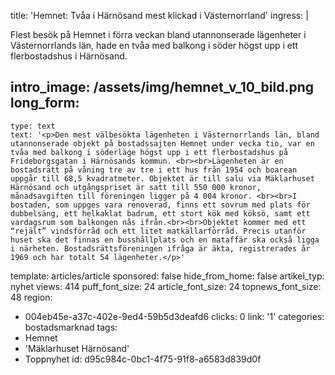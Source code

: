 title: 'Hemnet: Tvåa i Härnösand mest klickad i Västernorrland'
ingress: |
  <p>Flest besök på Hemnet i förra veckan bland utannonserade lägenheter i Västernorrlands län, hade en tvåa med balkong i söder högst upp i ett flerbostadshus i Härnösand.
  </p>
  
intro_image: /assets/img/hemnet_v_10_bild.png
long_form:
  -
    type: text
    text: '<p>Den mest välbesökta lägenheten i Västernorrlands län, bland utannonserade objekt på bostadssajten Hemnet under vecka tio, var en tvåa med balkong i söderläge högst upp i ett flerbostadshus på Frideborgsgatan i Härnösands kommun. <br><br>Lägenheten är en bostadsrätt på våning tre av tre i ett hus från 1954 och boarean uppgår till 68,5 kvadratmeter. Objektet är till salu via Mäklarhuset Härnösand och utgångspriset är satt till 550 000 kronor, månadsavgiften till föreningen ligger på 4 004 kronor. <br><br>I bostaden, som uppges vara renoverad, finns ett sovrum med plats för dubbelsäng, ett helkaklat badrum, ett stort kök med köksö, samt ett vardagsrum som balkongen nås ifrån.<br><br>Objektet kommer med ett “rejält” vindsförråd och ett litet matkällarförråd. Precis utanför huset ska det finnas en busshållplats och en mataffär ska också ligga i närheten. Bostadsrättsföreningen ifråga är äkta, registrerades år 1969 och har totalt 54 lägenheter.</p>'
template: articles/article
sponsored: false
hide_from_home: false
artikel_typ: nyhet
views: 414
puff_font_size: 24
article_font_size: 24
topnews_font_size: 48
region:
  - 004eb45e-a37c-402e-9ed4-59b5d3deafd6
clicks: 0
link: '1'
categories: bostadsmarknad
tags:
  - Hemnet
  - 'Mäklarhuset Härnösand'
  - Toppnyhet
id: d95c984c-0bc1-4f75-91f8-a6583d839d0f
